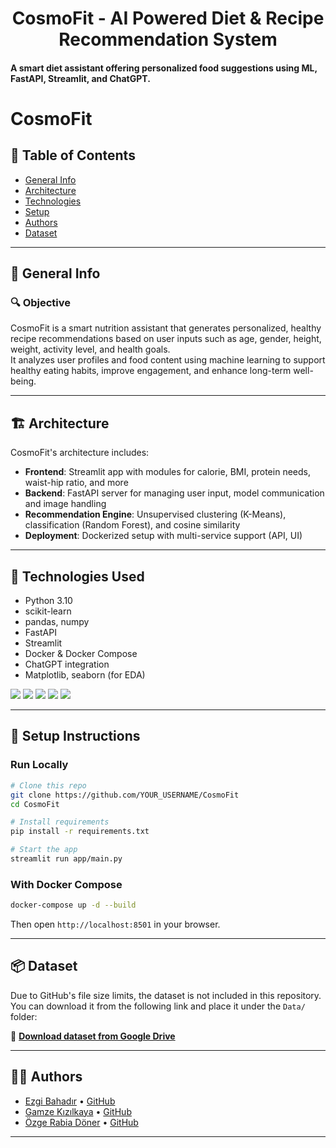 
<h1 align="center">CosmoFit - AI Powered Diet & Recipe Recommendation System</h1>
  <h4>A smart diet assistant offering personalized food suggestions using ML, FastAPI, Streamlit, and ChatGPT.</h4>
</div>

# CosmoFit

## :bookmark_tabs: Table of Contents
* [General Info](#general-info)
* [Architecture](#architecture)
* [Technologies](#technologies)
* [Setup](#setup)
* [Authors](#authors)
* [Dataset](#dataset)

---

## :scroll: General Info

### 🔍 Objective

CosmoFit is a smart nutrition assistant that generates personalized, healthy recipe recommendations based on user inputs such as age, gender, height, weight, activity level, and health goals.  
It analyzes user profiles and food content using machine learning to support healthy eating habits, improve engagement, and enhance long-term well-being.

---

## 🏗️ Architecture

CosmoFit's architecture includes:

- **Frontend**: Streamlit app with modules for calorie, BMI, protein needs, waist-hip ratio, and more
- **Backend**: FastAPI server for managing user input, model communication and image handling
- **Recommendation Engine**: Unsupervised clustering (K-Means), classification (Random Forest), and cosine similarity
- **Deployment**: Dockerized setup with multi-service support (API, UI)


---

## 🔧 Technologies Used

- Python 3.10
- scikit-learn
- pandas, numpy
- FastAPI
- Streamlit
- Docker & Docker Compose
- ChatGPT integration
- Matplotlib, seaborn (for EDA)

![](https://img.icons8.com/color/48/null/python--v1.png)
![](https://img.icons8.com/color/48/null/numpy.png)
![](https://img.icons8.com/color/48/null/pandas.png)
![](https://img.icons8.com/color/48/streamlit.png)
![](https://img.icons8.com/color/48/fastapi.png)

---

## :whale: Setup Instructions

### Run Locally

```bash
# Clone this repo
git clone https://github.com/YOUR_USERNAME/CosmoFit
cd CosmoFit

# Install requirements
pip install -r requirements.txt

# Start the app
streamlit run app/main.py
```

### With Docker Compose

```bash
docker-compose up -d --build
```
Then open `http://localhost:8501` in your browser.

---

## 📦 Dataset

Due to GitHub's file size limits, the dataset is not included in this repository.  
You can download it from the following link and place it under the `Data/` folder:

🔗 **[Download dataset from Google Drive](https://drive.google.com/file/d/1CaP8rNXXjRpfLoH__2-LPPjyk-qKAYi_/view?usp=share_link)**

---

## 👩‍💻 Authors

- [Ezgi Bahadır](https://www.linkedin.com/in/ezgi-bahad%C4%B1r-49a9601b9/) • [GitHub](https://github.com/ezgi-bhdr)
- [Gamze Kızılkaya](https://www.linkedin.com/in/gamze-k%C4%B1z%C4%B1lkaya-02481616b/) • [GitHub](https://github.com/KIZILKAYA538)
- [Özge Rabia Döner](https://www.linkedin.com/in/ozgerabiadoner/) • [GitHub](https://github.com/ozgedoner)

---
